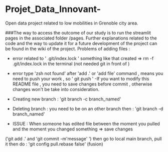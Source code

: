 # Projet_Data_Innovant-
Open data project related to low mobilities in Grenoble city area.

###The way to access the outcome of our study is to run the streamlit pages in the associated folder /pages.
Further explanations related to the code and the way to update it for a future development of the project can be found in the wiki of the project.
Problems of adding files : 

- error related to ' .git/index.lock ' something like that created =>  rm -f .git/index.lock in the terminal (not needed git in front of )
- error type 'zsh not found' after 'add .' or 'add file' command , means you need to push your work , so ' git push '
-If you want to modify this README file , you need to save changes before commit , otherwise changes won't be take into consideration. 


- Creating new branch : 'git branch -c branch_named' 
- Deleting branch : you need to be on an other branch then : 'git branch -d branch_named' 

- ISSUE : When someone has edited file between the moment you pulled and the moment you changed something => save changes 

('git add .' and 'git commit -m'message' ') then go to local main branch, pull it then do : 'git config pull.rebase false' (fusion)

